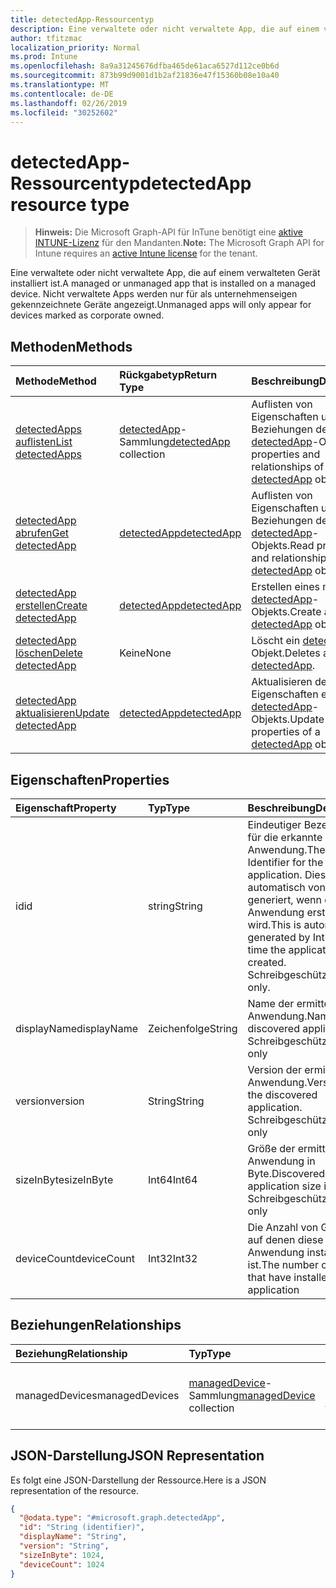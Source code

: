 ```yaml
---
title: detectedApp-Ressourcentyp
description: Eine verwaltete oder nicht verwaltete App, die auf einem verwalteten Gerät installiert ist. Nicht verwaltete Apps werden nur für als unternehmenseigen gekennzeichnete Geräte angezeigt.
author: tfitzmac
localization_priority: Normal
ms.prod: Intune
ms.openlocfilehash: 8a9a31245676dfba465de61aca6527d112ce0b6d
ms.sourcegitcommit: 873b99d9001d1b2af21836e47f15360b08e10a40
ms.translationtype: MT
ms.contentlocale: de-DE
ms.lasthandoff: 02/26/2019
ms.locfileid: "30252602"
---
```

# <a name="detectedapp-resource-type"></a><span data-ttu-id="f19dd-104">detectedApp-Ressourcentyp</span><span class="sxs-lookup"><span data-stu-id="f19dd-104">detectedApp resource type</span></span>

> <span data-ttu-id="f19dd-105">**Hinweis:** Die Microsoft Graph-API für InTune benötigt eine [aktive INTUNE-Lizenz](https://go.microsoft.com/fwlink/?linkid=839381) für den Mandanten.</span><span class="sxs-lookup"><span data-stu-id="f19dd-105">**Note:** The Microsoft Graph API for Intune requires an [active Intune license](https://go.microsoft.com/fwlink/?linkid=839381) for the tenant.</span></span>

<span data-ttu-id="f19dd-106">Eine verwaltete oder nicht verwaltete App, die auf einem verwalteten Gerät installiert ist.</span><span class="sxs-lookup"><span data-stu-id="f19dd-106">A managed or unmanaged app that is installed on a managed device.</span></span> <span data-ttu-id="f19dd-107">Nicht verwaltete Apps werden nur für als unternehmenseigen gekennzeichnete Geräte angezeigt.</span><span class="sxs-lookup"><span data-stu-id="f19dd-107">Unmanaged apps will only appear for devices marked as corporate owned.</span></span>

## <a name="methods"></a><span data-ttu-id="f19dd-108">Methoden</span><span class="sxs-lookup"><span data-stu-id="f19dd-108">Methods</span></span>
|<span data-ttu-id="f19dd-109">Methode</span><span class="sxs-lookup"><span data-stu-id="f19dd-109">Method</span></span>|<span data-ttu-id="f19dd-110">Rückgabetyp</span><span class="sxs-lookup"><span data-stu-id="f19dd-110">Return Type</span></span>|<span data-ttu-id="f19dd-111">Beschreibung</span><span class="sxs-lookup"><span data-stu-id="f19dd-111">Description</span></span>|
|:---|:---|:---|
|[<span data-ttu-id="f19dd-112">detectedApps auflisten</span><span class="sxs-lookup"><span data-stu-id="f19dd-112">List detectedApps</span></span>](../api/intune-devices-detectedapp-list.md)|<span data-ttu-id="f19dd-113">[detectedApp](../resources/intune-devices-detectedapp.md)-Sammlung</span><span class="sxs-lookup"><span data-stu-id="f19dd-113">[detectedApp](../resources/intune-devices-detectedapp.md) collection</span></span>|<span data-ttu-id="f19dd-114">Auflisten von Eigenschaften und Beziehungen der [detectedApp](../resources/intune-devices-detectedapp.md)-Objekte.</span><span class="sxs-lookup"><span data-stu-id="f19dd-114">List properties and relationships of the [detectedApp](../resources/intune-devices-detectedapp.md) objects.</span></span>|
|[<span data-ttu-id="f19dd-115">detectedApp abrufen</span><span class="sxs-lookup"><span data-stu-id="f19dd-115">Get detectedApp</span></span>](../api/intune-devices-detectedapp-get.md)|[<span data-ttu-id="f19dd-116">detectedApp</span><span class="sxs-lookup"><span data-stu-id="f19dd-116">detectedApp</span></span>](../resources/intune-devices-detectedapp.md)|<span data-ttu-id="f19dd-117">Auflisten von Eigenschaften und Beziehungen des [detectedApp](../resources/intune-devices-detectedapp.md)-Objekts.</span><span class="sxs-lookup"><span data-stu-id="f19dd-117">Read properties and relationships of the [detectedApp](../resources/intune-devices-detectedapp.md) object.</span></span>|
|[<span data-ttu-id="f19dd-118">detectedApp erstellen</span><span class="sxs-lookup"><span data-stu-id="f19dd-118">Create detectedApp</span></span>](../api/intune-devices-detectedapp-create.md)|[<span data-ttu-id="f19dd-119">detectedApp</span><span class="sxs-lookup"><span data-stu-id="f19dd-119">detectedApp</span></span>](../resources/intune-devices-detectedapp.md)|<span data-ttu-id="f19dd-120">Erstellen eines neuen [detectedApp](../resources/intune-devices-detectedapp.md)-Objekts.</span><span class="sxs-lookup"><span data-stu-id="f19dd-120">Create a new [detectedApp](../resources/intune-devices-detectedapp.md) object.</span></span>|
|[<span data-ttu-id="f19dd-121">detectedApp löschen</span><span class="sxs-lookup"><span data-stu-id="f19dd-121">Delete detectedApp</span></span>](../api/intune-devices-detectedapp-delete.md)|<span data-ttu-id="f19dd-122">Keine</span><span class="sxs-lookup"><span data-stu-id="f19dd-122">None</span></span>|<span data-ttu-id="f19dd-123">Löscht ein [detectedApp](../resources/intune-devices-detectedapp.md)-Objekt.</span><span class="sxs-lookup"><span data-stu-id="f19dd-123">Deletes a [detectedApp](../resources/intune-devices-detectedapp.md).</span></span>|
|[<span data-ttu-id="f19dd-124">detectedApp aktualisieren</span><span class="sxs-lookup"><span data-stu-id="f19dd-124">Update detectedApp</span></span>](../api/intune-devices-detectedapp-update.md)|[<span data-ttu-id="f19dd-125">detectedApp</span><span class="sxs-lookup"><span data-stu-id="f19dd-125">detectedApp</span></span>](../resources/intune-devices-detectedapp.md)|<span data-ttu-id="f19dd-126">Aktualisieren der Eigenschaften eines [detectedApp](../resources/intune-devices-detectedapp.md)-Objekts.</span><span class="sxs-lookup"><span data-stu-id="f19dd-126">Update the properties of a [detectedApp](../resources/intune-devices-detectedapp.md) object.</span></span>|

## <a name="properties"></a><span data-ttu-id="f19dd-127">Eigenschaften</span><span class="sxs-lookup"><span data-stu-id="f19dd-127">Properties</span></span>
|<span data-ttu-id="f19dd-128">Eigenschaft</span><span class="sxs-lookup"><span data-stu-id="f19dd-128">Property</span></span>|<span data-ttu-id="f19dd-129">Typ</span><span class="sxs-lookup"><span data-stu-id="f19dd-129">Type</span></span>|<span data-ttu-id="f19dd-130">Beschreibung</span><span class="sxs-lookup"><span data-stu-id="f19dd-130">Description</span></span>|
|:---|:---|:---|
|<span data-ttu-id="f19dd-131">id</span><span class="sxs-lookup"><span data-stu-id="f19dd-131">id</span></span>|<span data-ttu-id="f19dd-132">string</span><span class="sxs-lookup"><span data-stu-id="f19dd-132">String</span></span>|<span data-ttu-id="f19dd-133">Eindeutiger Bezeichner für die erkannte Anwendung.</span><span class="sxs-lookup"><span data-stu-id="f19dd-133">The unique Identifier for the detected application.</span></span> <span data-ttu-id="f19dd-134">Dieser wird automatisch von Intune generiert, wenn die Anwendung erstellt wird.</span><span class="sxs-lookup"><span data-stu-id="f19dd-134">This is automatically generated by Intune at the time the application is created.</span></span> <span data-ttu-id="f19dd-135">Schreibgeschützt.</span><span class="sxs-lookup"><span data-stu-id="f19dd-135">Read-only.</span></span>|
|<span data-ttu-id="f19dd-136">displayName</span><span class="sxs-lookup"><span data-stu-id="f19dd-136">displayName</span></span>|<span data-ttu-id="f19dd-137">Zeichenfolge</span><span class="sxs-lookup"><span data-stu-id="f19dd-137">String</span></span>|<span data-ttu-id="f19dd-138">Name der ermittelten Anwendung.</span><span class="sxs-lookup"><span data-stu-id="f19dd-138">Name of the discovered application.</span></span> <span data-ttu-id="f19dd-139">Schreibgeschützt</span><span class="sxs-lookup"><span data-stu-id="f19dd-139">Read-only</span></span>|
|<span data-ttu-id="f19dd-140">version</span><span class="sxs-lookup"><span data-stu-id="f19dd-140">version</span></span>|<span data-ttu-id="f19dd-141">String</span><span class="sxs-lookup"><span data-stu-id="f19dd-141">String</span></span>|<span data-ttu-id="f19dd-142">Version der ermittelten Anwendung.</span><span class="sxs-lookup"><span data-stu-id="f19dd-142">Version of the discovered application.</span></span> <span data-ttu-id="f19dd-143">Schreibgeschützt</span><span class="sxs-lookup"><span data-stu-id="f19dd-143">Read-only</span></span>|
|<span data-ttu-id="f19dd-144">sizeInByte</span><span class="sxs-lookup"><span data-stu-id="f19dd-144">sizeInByte</span></span>|<span data-ttu-id="f19dd-145">Int64</span><span class="sxs-lookup"><span data-stu-id="f19dd-145">Int64</span></span>|<span data-ttu-id="f19dd-146">Größe der ermittelten Anwendung in Byte.</span><span class="sxs-lookup"><span data-stu-id="f19dd-146">Discovered application size in bytes.</span></span> <span data-ttu-id="f19dd-147">Schreibgeschützt</span><span class="sxs-lookup"><span data-stu-id="f19dd-147">Read-only</span></span>|
|<span data-ttu-id="f19dd-148">deviceCount</span><span class="sxs-lookup"><span data-stu-id="f19dd-148">deviceCount</span></span>|<span data-ttu-id="f19dd-149">Int32</span><span class="sxs-lookup"><span data-stu-id="f19dd-149">Int32</span></span>|<span data-ttu-id="f19dd-150">Die Anzahl von Geräten, auf denen diese Anwendung installiert ist.</span><span class="sxs-lookup"><span data-stu-id="f19dd-150">The number of devices that have installed this application</span></span>|

## <a name="relationships"></a><span data-ttu-id="f19dd-151">Beziehungen</span><span class="sxs-lookup"><span data-stu-id="f19dd-151">Relationships</span></span>
|<span data-ttu-id="f19dd-152">Beziehung</span><span class="sxs-lookup"><span data-stu-id="f19dd-152">Relationship</span></span>|<span data-ttu-id="f19dd-153">Typ</span><span class="sxs-lookup"><span data-stu-id="f19dd-153">Type</span></span>|<span data-ttu-id="f19dd-154">Beschreibung</span><span class="sxs-lookup"><span data-stu-id="f19dd-154">Description</span></span>|
|:---|:---|:---|
|<span data-ttu-id="f19dd-155">managedDevices</span><span class="sxs-lookup"><span data-stu-id="f19dd-155">managedDevices</span></span>|<span data-ttu-id="f19dd-156">[managedDevice](../resources/intune-devices-manageddevice.md)-Sammlung</span><span class="sxs-lookup"><span data-stu-id="f19dd-156">[managedDevice](../resources/intune-devices-manageddevice.md) collection</span></span>|<span data-ttu-id="f19dd-157">Die Geräte, auf denen die ermittelte Anwendung installiert ist.</span><span class="sxs-lookup"><span data-stu-id="f19dd-157">The devices that have the discovered application installed</span></span>|

## <a name="json-representation"></a><span data-ttu-id="f19dd-158">JSON-Darstellung</span><span class="sxs-lookup"><span data-stu-id="f19dd-158">JSON Representation</span></span>
<span data-ttu-id="f19dd-159">Es folgt eine JSON-Darstellung der Ressource.</span><span class="sxs-lookup"><span data-stu-id="f19dd-159">Here is a JSON representation of the resource.</span></span>
<!-- {
  "blockType": "resource",
  "keyProperty": "id",
  "@odata.type": "microsoft.graph.detectedApp"
}
-->
``` json
{
  "@odata.type": "#microsoft.graph.detectedApp",
  "id": "String (identifier)",
  "displayName": "String",
  "version": "String",
  "sizeInByte": 1024,
  "deviceCount": 1024
}
```



